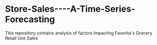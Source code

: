 # Store-Sales----A-Time-Series-Forecasting
This repository contains analysis of factors Impacting Favorita's Grocery Retail Unit Sales

